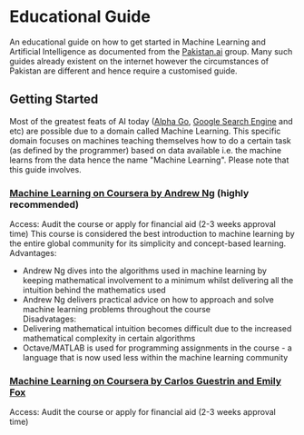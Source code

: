 # Educational Guide
An educational guide on how to get started in Machine Learning and Artificial Intelligence as documented from the [Pakistan.ai](https://www.facebook.com/PakistandotAI) group. Many such guides already existent on the internet however the circumstances of Pakistan are different and hence require a customised guide. 

## Getting Started
Most of the greatest feats of AI today ([Alpha Go](https://deepmind.com/research/alphago/), [Google Search Engine](https://www.wired.com/2016/02/ai-is-changing-the-technology-behind-google-searches/) and etc) are possible due to a domain called Machine Learning. This specific domain focuses on machines teaching themselves how to do a certain task (as defined by the programmer) based on data available i.e. the machine learns from the data hence the name "Machine Learning". Please note that this guide involves.

### [Machine Learning on Coursera by Andrew Ng](https://www.coursera.org/learn/machine-learning) (highly recommended)
Access: Audit the course or apply for financial aid (2-3 weeks approval time)
This course is considered the best introduction to machine learning by the entire global community for its simplicity and concept-based learning.   
Advantages: 
- Andrew Ng dives into the algorithms used in machine learning by keeping mathematical involvement to a minimum whilst delivering all the intuition behind the mathematics used
- Andrew Ng delivers practical advice on how to approach and solve machine learning problems throughout the course  
Disadvatages:
- Delivering mathematical intuition becomes difficult due to the increased mathematical complexity in certain algorithms
- Octave/MATLAB is used for programming assignments in the course - a language that is now used less within the machine learning community

### [Machine Learning on Coursera by Carlos Guestrin and Emily Fox](https://www.coursera.org/learn/ml-foundations)
Access: Audit the course or apply for financial aid (2-3 weeks approval time)
